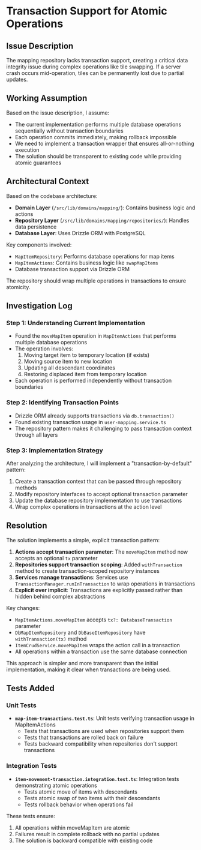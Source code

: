 # Transaction Support for Atomic Operations

## Issue Description
The mapping repository lacks transaction support, creating a critical data integrity issue during complex operations like tile swapping. If a server crash occurs mid-operation, tiles can be permanently lost due to partial updates.

## Working Assumption
Based on the issue description, I assume:
- The current implementation performs multiple database operations sequentially without transaction boundaries
- Each operation commits immediately, making rollback impossible
- We need to implement a transaction wrapper that ensures all-or-nothing execution
- The solution should be transparent to existing code while providing atomic guarantees

## Architectural Context
Based on the codebase architecture:
- **Domain Layer** (`/src/lib/domains/mapping/`): Contains business logic and actions
- **Repository Layer** (`/src/lib/domains/mapping/repositories/`): Handles data persistence
- **Database Layer**: Uses Drizzle ORM with PostgreSQL

Key components involved:
- `MapItemRepository`: Performs database operations for map items
- `MapItemActions`: Contains business logic like `swapMapItems`
- Database transaction support via Drizzle ORM

The repository should wrap multiple operations in transactions to ensure atomicity.

## Investigation Log

### Step 1: Understanding Current Implementation
- Found the `moveMapItem` operation in `MapItemActions` that performs multiple database operations
- The operation involves:
  1. Moving target item to temporary location (if exists)
  2. Moving source item to new location  
  3. Updating all descendant coordinates
  4. Restoring displaced item from temporary location
- Each operation is performed independently without transaction boundaries

### Step 2: Identifying Transaction Points
- Drizzle ORM already supports transactions via `db.transaction()`
- Found existing transaction usage in `user-mapping.service.ts`
- The repository pattern makes it challenging to pass transaction context through all layers

### Step 3: Implementation Strategy
After analyzing the architecture, I will implement a "transaction-by-default" pattern:
1. Create a transaction context that can be passed through repository methods
2. Modify repository interfaces to accept optional transaction parameter
3. Update the database repository implementation to use transactions
4. Wrap complex operations in transactions at the action level

## Resolution

The solution implements a simple, explicit transaction pattern:

1. **Actions accept transaction parameter**: The `moveMapItem` method now accepts an optional `tx` parameter
2. **Repositories support transaction scoping**: Added `withTransaction` method to create transaction-scoped repository instances
3. **Services manage transactions**: Services use `TransactionManager.runInTransaction` to wrap operations in transactions
4. **Explicit over implicit**: Transactions are explicitly passed rather than hidden behind complex abstractions

Key changes:
- `MapItemActions.moveMapItem` accepts `tx?: DatabaseTransaction` parameter
- `DbMapItemRepository` and `DbBaseItemRepository` have `withTransaction(tx)` method
- `ItemCrudService.moveMapItem` wraps the action call in a transaction
- All operations within a transaction use the same database connection

This approach is simpler and more transparent than the initial implementation, making it clear when transactions are being used.

## Tests Added

### Unit Tests
- **`map-item-transactions.test.ts`**: Unit tests verifying transaction usage in MapItemActions
  - Tests that transactions are used when repositories support them
  - Tests that transactions are rolled back on failure
  - Tests backward compatibility when repositories don't support transactions

### Integration Tests  
- **`item-movement-transaction.integration.test.ts`**: Integration tests demonstrating atomic operations
  - Tests atomic move of items with descendants
  - Tests atomic swap of two items with their descendants
  - Tests rollback behavior when operations fail

These tests ensure:
1. All operations within moveMapItem are atomic
2. Failures result in complete rollback with no partial updates
3. The solution is backward compatible with existing code